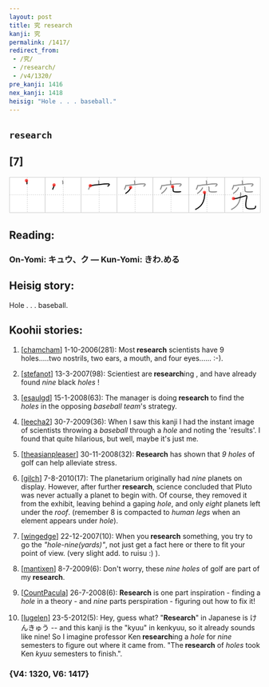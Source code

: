 ```yaml
---
layout: post
title: 究 research
kanji: 究
permalink: /1417/
redirect_from:
 - /究/
 - /research/
 - /v4/1320/
pre_kanji: 1416
nex_kanji: 1418
heisig: "Hole . . . baseball."
---
```


## `research`

## [7]

<div class="stroke"><img src="../images/E7A9B6.png" /></div>

## Reading:

### On-Yomi: キュウ、ク &mdash; Kun-Yomi: きわ.める

## Heisig story:

Hole . . . baseball.

## Koohii stories:

1) [<a href="http://kanji.koohii.com/profile/chamcham">chamcham</a>] 1-10-2006(281): Most<strong> research</strong> scientists have 9 holes.....two nostrils, two ears, a mouth, and four eyes...... :-).

2) [<a href="http://kanji.koohii.com/profile/stefanot">stefanot</a>] 13-3-2007(98): Scientiest are<strong> research</strong>ing , and have already found <em>nine</em> black <em>holes</em> !

3) [<a href="http://kanji.koohii.com/profile/esaulgd">esaulgd</a>] 15-1-2008(63): The manager is doing<strong> research</strong> to find the <em>holes</em> in the opposing <em>baseball team</em>&#039;s strategy.

4) [<a href="http://kanji.koohii.com/profile/leecha2">leecha2</a>] 30-7-2009(36): When I saw this kanji I had the instant image of scientists throwing a <em>baseball</em> through a <em>hole</em> and noting the &#039;results&#039;. I found that quite hilarious, but well, maybe it&#039;s just me.

5) [<a href="http://kanji.koohii.com/profile/theasianpleaser">theasianpleaser</a>] 30-11-2008(32): <strong>Research</strong> has shown that <em>9 holes</em> of golf can help alleviate stress.

6) [<a href="http://kanji.koohii.com/profile/gilch">gilch</a>] 7-8-2010(17): The planetarium originally had <em>nine</em> planets on display. However, after further<strong> research</strong>, science concluded that Pluto was never actually a planet to begin with. Of course, they removed it from the exhibit, leaving behind a gaping <em>hole</em>, and only <em>eight</em> planets left under the <em>roof</em>. (remember 8 is compacted to <em>human legs</em> when an element appears under <em>hole</em>).

7) [<a href="http://kanji.koohii.com/profile/wingedge">wingedge</a>] 22-12-2007(10): When you<strong> research</strong> something, you try to go the <em>&quot;hole-nine(yards)&quot;</em>, not just get a fact here or there to fit your point of view. (very slight add. to ruisu :) ).

8) [<a href="http://kanji.koohii.com/profile/mantixen">mantixen</a>] 8-7-2009(6): Don&#039;t worry, these <em>nine holes</em> of golf are part of my<strong> research</strong>.

9) [<a href="http://kanji.koohii.com/profile/CountPacula">CountPacula</a>] 26-7-2008(6): <strong>Research</strong> is one part inspiration - finding a <em>hole</em> in a theory - and <em>nine</em> parts perspiration - figuring out how to fix it!

10) [<a href="http://kanji.koohii.com/profile/lugelen">lugelen</a>] 23-5-2012(5): Hey, guess what? &quot;<strong>Research</strong>&quot; in Japanese is けんきゅう -- and this kanji is the &quot;kyuu&quot; in kenkyuu, so it already sounds like nine! So I imagine professor Ken<strong> research</strong>ing a <em>hole</em> for <em>nine</em> semesters to figure out where it came from. &quot;The<strong> research</strong> of <em>holes</em> took Ken <em>kyuu</em> semesters to finish.&quot;.

### {V4: 1320, V6: 1417}
